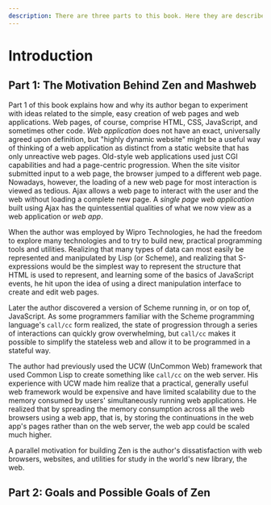 ```yaml
---
description: There are three parts to this book. Here they are described.
---
```


# Introduction

## Part 1: The Motivation Behind Zen and Mashweb

Part 1 of this book explains how and why its author began to experiment with ideas related to the simple, easy creation of web pages and web applications. Web pages, of course, comprise HTML, CSS, JavaScript, and sometimes other code. _Web application_ does not have an exact, universally agreed upon definition, but "highly dynamic website" might be a useful way of thinking of a web application as distinct from a static website that has only unreactive web pages. Old-style web applications used just CGI capabilities and had a page-centric progression. When the site visitor submitted input to a web page, the browser jumped to a different web page. Nowadays, however, the loading of a new web page for most interaction is viewed as tedious. Ajax allows a web page to interact with the user and the web without loading a complete new page. A _single page web application_ built using Ajax has the quintessential qualities of what we now view as a web application or _web app_.

When the author was employed by Wipro Technologies, he had the freedom to explore many technologies and to try to build new, practical programming tools and utilities. Realizing that many types of data can most easily be represented and manipulated by Lisp \(or Scheme\), and realizing that S-expressions would be the simplest way to represent the structure that HTML is used to represent, and learning some of the basics of JavaScript events, he hit upon the idea of using a direct manipulation interface to create and edit web pages.

Later the author discovered a version of Scheme running in, or on top of, JavaScript. As some programmers familiar with the Scheme programming language's `call/cc` form realized, the state of progression through a series of interactions can quickly grow overwhelming, but `call/cc` makes it possible to simplify the stateless web and allow it to be programmed in a stateful way.

The author had previously used the UCW \(UnCommon Web\) framework that used Common Lisp to create something like `call/cc` on the web server. His experience with UCW made him realize that a practical, generally useful web framework would be expensive and have limited scalability due to the memory consumed by users' simultaneously running web applications. He realized that by spreading the memory consumption across all the web browsers using a web app, that is, by storing the continuations in the web app's pages rather than on the web server, the web app could be scaled much higher.

A parallel motivation for building Zen is the author's dissatisfaction with web browsers, websites, and utilities for study in the world's new library, the web.

## Part 2: Goals and Possible Goals of Zen



